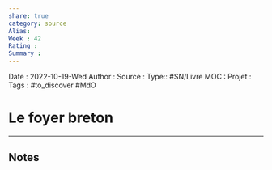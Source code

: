 ```yaml
---
share: true 
category: source
Alias:
Week : 42
Rating :
Summary : 
---
```

Date : 2022-10-19-Wed
Author :
Source : 
Type:: #SN/Livre
MOC :
Projet : 
Tags :  #to_discover #MdO

# Le foyer breton


***

## Notes

